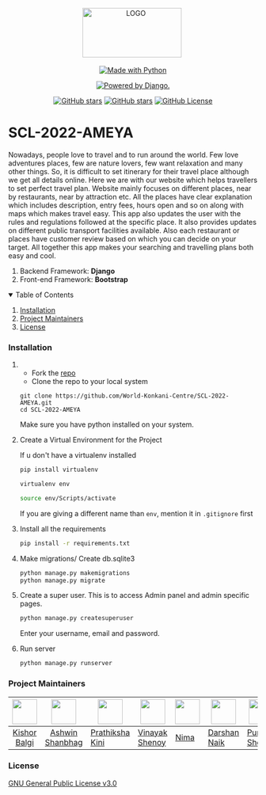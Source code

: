 <p align="center"> 
 <img src="https://i.ibb.co/XJcPKYv/FAAB99-2-removebg-preview.png" alt="LOGO" border="0" width=200 height=100/>&nbsp;</a></p>

<p align="center">
<a href="https://www.python.org/"><img src="https://forthebadge.com/images/badges/made-with-python.svg" border="0" title="Made with Python" />
</p>

<p align="center">
<a href="http://www.djangoproject.com/"><img src="https://www.djangoproject.com/m/img/badges/djangopowered126x54.gif" border="0" alt="Powered by Django." title="Powered by Django." /></a>  
</p>
  
<p align="center">
<a href="https://github.com/World-Konkani-Centre/SCL-2022-AMEYA/stargazers"><img alt="GitHub stars" src="https://img.shields.io/github/stars/World-Konkani-Centre/SCL-2022-AMEYA"></a>
<a href="https://github.com/World-Konkani-Centre/SCL-2022-AMEYA"><img alt="GitHub stars" src="https://img.shields.io/github/last-commit/World-Konkani-Centre/SCL-2022-AMEYA"></a>
<a href="https://github.com/World-Konkani-Centre/SCL-2022-AMEYA/blob/main/LICENSE.md"><img alt="GitHub License" src="https://img.shields.io/github/license/World-Konkani-Centre/SCL-2022-AMEYA?label=license"></a>
</p>

# SCL-2022-AMEYA

Nowadays, people love to travel and to run around the world. Few love adventures
places, few are nature lovers, few want relaxation and many other things. So, it is
difficult to set itinerary for their travel place although we get all details online. Here
we are with our website which helps travellers to set perfect travel plan. Website
mainly focuses on different places, near by restaurants, near by attraction etc. All the
places have clear explanation which includes description, entry fees, hours open and
so on along with maps which makes travel easy. This app also updates the user with
the rules and regulations followed at the specific place. It also provides updates on
different public transport facilities available. Also each restaurant or places have
customer review based on which you can decide on your target. All together this app
makes your searching and travelling plans both easy and cool.

1. Backend Framework: **Django**
2. Front-end Framework: **Bootstrap**

<details open="open">
  <summary>Table of Contents</summary>
  <ol>
    <li><a href="#installation">Installation</a></li>
    <li><a href="#project-maintainers">Project Maintainers</a></li>
    <li><a href="#license">License</a></li>
  </ol>
</details>

### Installation

1. - Fork the [repo](https://github.com/World-Konkani-Centre/SCL-2022-AMEYA)
   - Clone the repo to your local system
   ```git
   git clone https://github.com/World-Konkani-Centre/SCL-2022-AMEYA.git
   cd SCL-2022-AMEYA
   ```
   Make sure you have python installed on your system.
2. Create a Virtual Environment for the Project

   If u don't have a virtualenv installed

   ```bash
   pip install virtualenv
   ```

   ```bash
   virtualenv env

   source env/Scripts/activate
   ```

   If you are giving a different name than `env`, mention it in `.gitignore` first

3. Install all the requirements

   ```bash
   pip install -r requirements.txt
   ```

4. Make migrations/ Create db.sqlite3

   ```bash
   python manage.py makemigrations
   python manage.py migrate
   ```

5. Create a super user.
   This is to access Admin panel and admin specific pages.

   ```djangotemplate
   python manage.py createsuperuser
   ```

   Enter your username, email and password.

6. Run server
   ```bash
   python manage.py runserver
   ```

### Project Maintainers

| <img src = "https://avatars.githubusercontent.com/u/75678927?v=4" width="50px"> | <img src = "https://avatars.githubusercontent.com/u/57653187?v=4" width="50px"> | <img src = "https://avatars.githubusercontent.com/u/84091455?v=4" width="50px"> | <img src = "https://avatars.githubusercontent.com/u/71364468?v=4" width="50px"> | <img src = "https://avatars.githubusercontent.com/u/74701658?v=4" width="50px"> | <img src = "https://avatars.githubusercontent.com/u/100398507?v=4" width="50px"> | <img src = "https://avatars.githubusercontent.com/u/91744621?v=4" width="50px"> |
| :-----------------------------------------------------------------------------: | :-----------------------------------------------------------------------------: | ------------------------------------------------------------------------------- | ------------------------------------------------------------------------------- | ------------------------------------------------------------------------------- | -------------------------------------------------------------------------------- | ------------------------------------------------------------------------------- |
|                 [Kishor Balgi](https://github.com/KishorBalgi)                  |              [Ashwin Shanbhag](https://github.com/AshwinShanbhag)               | [Prathiksha Kini](https://github.com/pkini2002)                                 | [Vinayak Shenoy](https://github.com/Vinayaka-N-Shenoy)                          | [Nima](https://github.com/Nima-ps26)                                            | [Darshan Naik](https://github.com/DarshanDattaNaik)                              | [Punya Shenoy](https://github.com/Punya-7)                                      |

### License

[GNU General Public License v3.0](https://github.com/World-Konkani-Centre/SCL-2022-AMEYA/blob/main/LICENSE.md)
